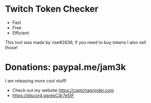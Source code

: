 # Twitch Token Checker

- Fast
- Free
- Efficient

This tool was made by rise#2636, if you need to buy tokens I also sell those!

# Donations: paypal.me/jam3k
I am releasing more cool stuff!

- Check out my website https://captchagrinder.com
- https://discord.gg/epC4r7e5tF
